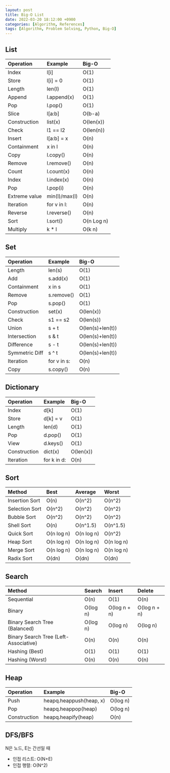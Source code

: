 ```yaml
---
layout: post
title: Big-O List
date: 2022-03-20 18:12:00 +0900
categories: [Algorithm, References]
tags: [Algorithm, Problem Solving, Python, Big-O]
---
```


## List

| Operation | Example | Big-O |
|:----------|:--------|:------|
| Index | l[i] | O(1) |
| Store | l[i] = 0 | O(1) |
| Length | len(l) | O(1) |
| Append | l.append(x) | O(1) |
| Pop | l.pop() | O(1) |
| Slice | l[a:b] | O(b-a) |
| Construction | list(x) | O(len(x)) |
| Check | l1 == l2 | O(len(n)) |
| Insert | l[a:b] = x | O(n) |
| Containment | x in l | O(n) |
| Copy | l.copy() | O(n) |
| Remove | l.remove() | O(n) |
| Count | l.count(x) | O(n) |
| Index | l.index(x) | O(n) |
| Pop | l.pop(i) | O(n) |
| Extreme value | min(l)/max(l) | O(n) |
| Iteration | for v in l: | O(n) |
| Reverse | l.reverse() | O(n) |
| Sort | l.sort() | O(n Log n) |
| Multiply | k \* l | O(k n) |

## Set
| Operation | Example | Big-O |
|:----------|:--------|:------|
| Length | len(s) | O(1) |
| Add | s.add(x) | O(1) |
| Containment | x in s | O(1) |
| Remove | s.remove() | O(1) |
| Pop | s.pop() | O(1) |
| Construction | set(x) | O(len(x)) |
| Check | s1 == s2 | O(len(s)) |
| Union | s + t | O(len(s)+len(t)) |
| Intersection | s & t | O(len(s)+len(t)) |
| Difference | s - t | O(len(s)+len(t)) |
| Symmetric Diff | s ^ t | O(len(s)+len(t)) |
| Iteration | for v in s: | O(n) |
| Copy | s.copy() | O(n) |

## Dictionary
| Operation | Example | Big-O |
|:----------|:--------|:------|
| Index | d[k] | O(1) |
| Store | d[k] = v | O(1) |
| Length | len(d) | O(1) |
| Pop | d.pop() | O(1) |
| View | d.keys() | O(1) |
| Construction | dict(x) | O(len(x)) |
| Iteration | for k in d: | O(n) |

## Sort
| Method | Best | Average | Worst |
|:-------|:-----|:--------|:------|
| Insertion Sort | O(n) | O(n^2) | O(n^2) |
| Selection Sort | O(n^2) | O(n^2) | O(n^2) |
| Bubble Sort | O(n^2) | O(n^2) | O(n^2) |
| Shell Sort | O(n) | O(n^1.5) | O(n^1.5) |
| Quick Sort | O(n log n) | O(n log n) | O(n^2) |
| Heap Sort | O(n log n) | O(n log n) | O(n log n) |
| Merge Sort | O(n log n) | O(n log n) | O(n log n) |
| Radix Sort | O(dn) | O(dn) | O(dn) |

## Search
| Method | Search | Insert | Delete |
|:-------|:-------|:-------|:-------|
| Sequential | O(n) | O(1) | O(n) |
| Binary | O(log n) | O(log n + n) | O(log n + n) |
| Binary Search Tree (Balanced) | O(log n) | O(log n) | O(log n) |
| Binary Search Tree (Left-Associative) | O(n) | O(n) | O(n) |
| Hashing (Best) | O(1) | O(1) | O(1) |
| Hashing (Worst) | O(n) | O(n) | O(n) |


## Heap
| Operation | Example | Big-O |
|:----------|:--------|:------|
| Push | heapq.heappush(heap, x) | O(log n) |
| Pop | heapq.heappop(heap) | O(log n) |
| Construction | heapq.heapify(heap) | O(n) |

## DFS/BFS
N은 노드, E는 간선일 때
- 인접 리스트: O(N+E)
- 인접 행렬: O(N^2)
